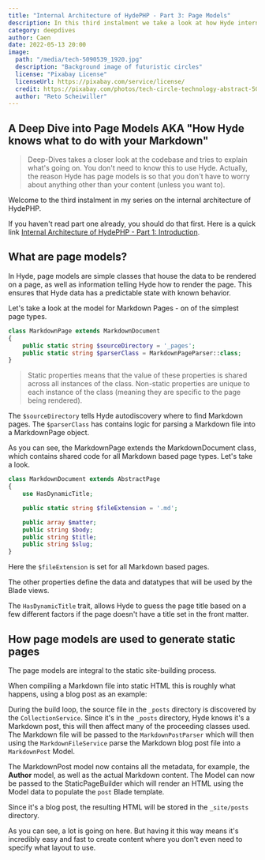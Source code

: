 ```yaml
---
title: "Internal Architecture of HydePHP - Part 3: Page Models"
description: In this third instalment we take a look at how Hyde internally parses Markdown files and compiles them into HTML.
category: deepdives
author: Caen
date: 2022-05-13 20:00
image:
  path: "/media/tech-5090539_1920.jpg"
  description: "Background image of futuristic circles"
  license: "Pixabay License"
  licenseUrl: https://pixabay.com/service/license/
  credit: https://pixabay.com/photos/tech-circle-technology-abstract-5090539/
  author: "Reto Scheiwiller"
---
```


## A Deep Dive into Page Models AKA "How Hyde knows what to do with your Markdown"

> Deep-Dives takes a closer look at the codebase and tries to explain what's going on.
> You don't need to know this to use Hyde. Actually, the reason Hyde has page models is so that you don't have to worry about anything other than your content (unless you want to). 

Welcome to the third instalment in my series on the internal architecture of HydePHP. 

If you haven't read part one already, you should do that first. Here is a quick link [Internal Architecture of HydePHP - Part 1: Introduction](https://hydephp.com/posts/internal-architecture-of-hydephp-part-1).


## What are page models?

In Hyde, page models are simple classes that house the data to be rendered on a page, as well as information telling Hyde how to render the page. This ensures that Hyde data has a predictable state with known behavior.

Let's take a look at the model for Markdown Pages - on of the simplest page types.

```php
class MarkdownPage extends MarkdownDocument
{
    public static string $sourceDirectory = '_pages';
    public static string $parserClass = MarkdownPageParser::class;
}
```

> Static properties means that the value of these properties is shared across all instances of the class.
> Non-static properties are unique to each instance of the class (meaning they are specific to the page being rendered).

The `$sourceDirectory` tells Hyde autodiscovery where to find Markdown pages.
The `$parserClass` has contains logic for parsing a Markdown file into a MarkdownPage object.

As you can see, the MarkdownPage extends the MarkdownDocument class, which contains shared code for all Markdown based page types. Let's take a look.

```php
class MarkdownDocument extends AbstractPage
{
    use HasDynamicTitle;

    public static string $fileExtension = '.md';

    public array $matter;
    public string $body;
    public string $title;
    public string $slug;
}
```

Here the `$fileExtension` is set for all Markdown based pages.

The other properties define the data and datatypes that will be used by the Blade views.

The `HasDynamicTitle` trait, allows Hyde to guess the page title based on a few different factors if the page doesn't have a title set in the front matter.



## How page models are used to generate static pages

The page models are integral to the static site-building process.

When compiling a Markdown file into static HTML this is roughly what happens, using a blog post as an example:

During the build loop, the source file in the `_posts` directory is discovered by the `CollectionService`.
Since it's in the `_posts` directory, Hyde knows it's a Markdown post, this will then affect many of the
proceeding classes used. The Markdown file will be passed to the `MarkdownPostParser` which will then
using the `MarkdownFileService` parse the Markdown blog post file into a `MarkdownPost` Model.

The MarkdownPost model now contains all the metadata, for example, the **Author** model, as well
as the actual Markdown content. The Model can now be passed to the StaticPageBuilder which
will render an HTML using the Model data to populate the `post` Blade template.

Since it's a blog post, the resulting HTML will be stored in the `_site/posts` directory.

As you can see, a lot is going on here. But having it this way means it's incredibly easy
and fast to create content where you don't even need to specify what layout to use.
